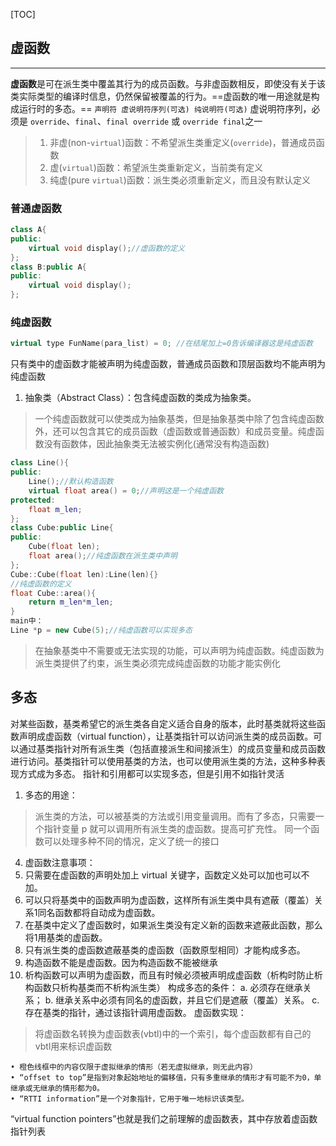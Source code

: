 [TOC]
## 虚函数 
---
**虚函数**是可在派生类中覆盖其行为的成员函数。与非虚函数相反，即使没有关于该类实际类型的编译时信息，仍然保留被覆盖的行为。==虚函数的唯一用途就是构成运行时的多态。==
`声明符 虚说明符序列(可选) 纯说明符(可选)`
虚说明符序列，必须是 `override`、`final`、`final override` 或 `override final`之一
> 1. 非虚(non-`virtual`)函数：不希望派生类重定义(`override`)，普通成员函数
> 2. 虚(`virtual`)函数：希望派生类重新定义，当前类有定义
> 3. 纯虚(pure `virtual`)函数：派生类必须重新定义，而且没有默认定义

### 普通虚函数

```cpp
class A{
public:
    virtual void display();//虚函数的定义
};
class B:public A{
public:
    virtual void display();
};
```
### 纯虚函数


```cpp
virtual type FunName(para_list) = 0; //在结尾加上=0告诉编译器这是纯虚函数
```
只有类中的虚函数才能被声明为纯虚函数，普通成员函数和顶层函数均不能声明为纯虚函数
1. 抽象类（Abstract Class）：包含纯虚函数的类成为抽象类。
> 一个纯虚函数就可以使类成为抽象基类，但是抽象基类中除了包含纯虚函数外，还可以包含其它的成员函数（虚函数或普通函数）和成员变量。纯虚函数没有函数体，因此抽象类无法被实例化(通常没有构造函数)
```cpp
class Line(){
public:
    Line();//默认构造函数
    virtual float area() = 0;//声明这是一个纯虚函数
protected:
    float m_len;
};
class Cube:public Line{
public:
    Cube(float len);
    float area();//纯虚函数在派生类中声明
};
Cube::Cube(float len):Line(len){}
//纯虚函数的定义
float Cube::area(){
    return m_len*m_len;
}
main中：
Line *p = new Cube(5);//纯虚函数可以实现多态
```

> 在抽象基类中不需要或无法实现的功能，可以声明为纯虚函数。纯虚函数为派生类提供了约束，派生类必须完成纯虚函数的功能才能实例化

## 多态
对某些函数，基类希望它的派生类各自定义适合自身的版本，此时基类就将这些函数声明成虚函数（virtual function），让基类指针可以访问派生类的成员函数。可以通过基类指针对所有派生类（包括直接派生和间接派生）的成员变量和成员函数进行访问。基类指针可以使用基类的方法，也可以使用派生类的方法，这种多种表现方式成为多态。
指针和引用都可以实现多态，但是引用不如指针灵活

1. 多态的用途：
> 派生类的方法，可以被基类的方法或引用变量调用。而有了多态，只需要一个指针变量 p 就可以调用所有派生类的虚函数。提高可扩充性。
> 同一个函数可以处理多种不同的情况，定义了统一的接口
4. 虚函数注意事项：
1. 只需要在虚函数的声明处加上 virtual 关键字，函数定义处可以加也可以不加。
1. 可以只将基类中的函数声明为虚函数，这样所有派生类中具有遮蔽（覆盖）关系1同名函数都将自动成为虚函数。
1. 在基类中定义了虚函数时，如果派生类没有定义新的函数来遮蔽此函数，那么将1用基类的虚函数。
1. 只有派生类的虚函数遮蔽基类的虚函数（函数原型相同）才能构成多态。
1. 构造函数不能是虚函数。因为构造函数不能被继承
1. 析构函数可以声明为虚函数，而且有时候必须被声明成虚函数（析构时防止析构函数只析构基类而不析构派生类）
构成多态的条件：
    a. 必须存在继承关系；
    b. 继承关系中必须有同名的虚函数，并且它们是遮蔽（覆盖）关系。
    c. 存在基类的指针，通过该指针调用虚函数。
虚函数实现：
> 将虚函数名转换为虚函数表(vbtl)中的一个索引，每个虚函数都有自己的vbtl用来标识虚函数
> 

    
    • 橙色线框中的内容仅限于虚拟继承的情形（若无虚拟继承，则无此内容）
    • “offset to top”是指到对象起始地址的偏移值，只有多重继承的情形才有可能不为0，单继承或无继承的情形都为0。
    • “RTTI information”是一个对象指针，它用于唯一地标识该类型。
“virtual function pointers”也就是我们之前理解的虚函数表，其中存放着虚函数指针列表